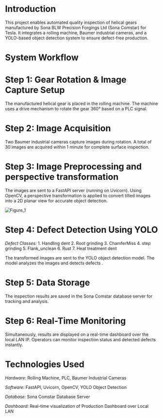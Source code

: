 # Introduction
This project enables automated quality inspection of helical gears manufactured by Sona BLW Precision Forgings Ltd (Sona Comstar) for Tesla.
It integrates a rolling machine, Baumer industrial cameras, and a YOLO-based object detection system to ensure defect-free production.

# System Workflow

# Step 1: Gear Rotation & Image Capture Setup
The manufactured helical gear is placed in the rolling machine.
The machine uses a drive mechanism to rotate the gear 360° based on a PLC signal.

# Step 2: Image Acquisition
Two Baumer industrial cameras capture images during rotation.
A total of 30 images are acquired within 1 minute for complete surface inspection.

# Step 3: Image Preprocessing and perspective transformation
The images are sent to a FastAPI server (running on Uvicorn).
Using OpenCV, a perspective transformation is applied to convert tilted images into a 2D planar view for accurate object detection.

![Figure_1](https://github.com/user-attachments/assets/769c1f71-f14c-46ff-a44b-2b4b7c3ce74b)

# Step 4: Defect Detection Using YOLO
*Defect Classes:* 1. Handling dent 2. Root grinding 3. ChamferMiss 4. step grinding 5. Flank_unclean 6. Rust 7. Heat treatment dent

The transformed images are sent to the YOLO object detection model.
The model analyzes the images and detects defects .

# Step 5: Data Storage
The inspection results are saved in the Sona Comstar database server for tracking and analysis.

# Step 6: Real-Time Monitoring
Simultaneously, results are displayed on a real-time dashboard over the local LAN IP.
Operators can monitor inspection status and detected defects instantly.

# Technologies Used
*Hardware:* Rolling Machine, PLC, Baumer Industrial Cameras

*Software:* FastAPI, Uvicorn, OpenCV, YOLO Object Detection

*Database:* Sona Comstar Database Server

*Dashboard:* Real-time visualization of Production  Dashboard  over Local LAN
